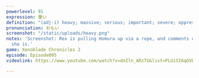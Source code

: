```yaml
---
powerlevel: 91
expression: 重い
definition: "(adj-i) heavy; massive; serious; important; severe; oppressed; (P)"
pronunciation: おもい
screenshot: "/static/uploads/heavy.png"
notes: 'Screenshot: Rex is pulling Homura up via a rope, and comments on how heavy
  she is.'
game: Xenoblade Chronicles 2
episode: Episode005
videolink: https://www.youtube.com/watch?v=dnIln_ARzTU&list=PLUiSI6qGVDKsXmMW0GnjV--kUTLhsKN-K&index=8

---
```

